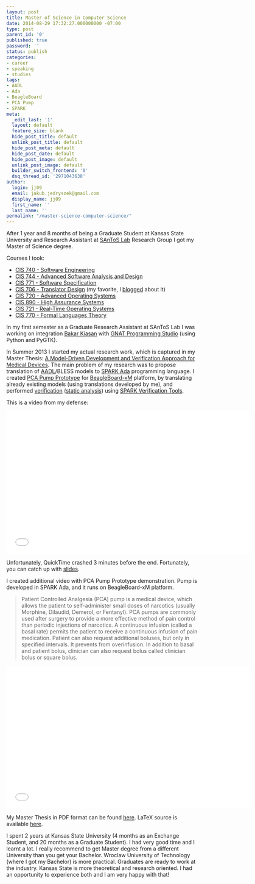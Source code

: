 ```yaml
---
layout: post
title: Master of Science in Computer Science
date: 2014-08-29 17:32:27.000000000 -07:00
type: post
parent_id: '0'
published: true
password: ''
status: publish
categories:
- career
- speaking
- studies
tags:
- AADL
- Ada
- BeagleBoard
- PCA Pump
- SPARK
meta:
  _edit_last: '1'
  layout: default
  feature_size: blank
  hide_post_title: default
  unlink_post_title: default
  hide_post_meta: default
  hide_post_date: default
  hide_post_image: default
  unlink_post_image: default
  builder_switch_frontend: '0'
  dsq_thread_id: '2971043638'
author:
  login: jj09
  email: jakub.jedryszek@gmail.com
  display_name: jj09
  first_name: ''
  last_name: ''
permalink: "/master-science-computer-science/"
---
```

<p>After 1 year and 8 months of being a Graduate Student at Kansas State University and Research Assistant at <a href="http://santoslab.org/">SAnToS Lab</a> Research Group I got my Master of Science degree.</p>
<p>Courses I took:</p>
<ul>
<li><a href="http://people.cis.ksu.edu/~sdeloach/740/syllabus.html">CIS 740 - Software Engineering</a></li>
<li><a href="http://people.cis.ksu.edu/~sdeloach/544/syllabus.html">CIS 744 - Advanced Software Analysis and Design</a></li>
<li><a href="http://softwarespecs.santoslab.org/">CIS 771 - Software Specification</a></li>
<li><a href="http://compilers.santoslab.org/">CIS 706 - Translator Design</a> (my favorite, I <a title="Compilers course I had" href="http://jj09.net/compilers-course-i-had/">blogged</a> about it)</li>
<li><a href="http://people.cis.ksu.edu/~singh/CIS720/F13/cis720.html">CIS 720 - Advanced Operating Systems</a></li>
<li><a href="http://highassurance.santoslab.org/">CIS 890 - High Assurance Systems</a></li>
<li><a href="https://catalog.k-state.edu/preview_course_nopop.php?catoid=48&coid=306947">CIS 721 - Real-Time Operating Systems</a></li>
<li><a href="http://people.cis.ksu.edu/~tamtoft/CIS770/S14/index.html">CIS 770 - Formal Languages Theory</a></li>
</ul>
<p>In my first semester as a Graduate Research Assistant at SAnToS Lab I was working on integration <a href="http://www.sireum.org/projects.html">Bakar Kiasan</a> with <a href="http://libre.adacore.com/tools/gps/">GNAT Programming Studio</a> (using Python and PyGTK).</p>
<p>In Summer 2013 I started my actual research work, which is captured in my Master Thesis: <a href="http://krex.k-state.edu/dspace/bitstream/handle/2097/18222/JakubJedryszek2014.pdf">A Model-Driven Development and Verification Approach for Medical Devices</a>. The main problem of my research was to propose translation of <a href="http://en.wikipedia.org/wiki/Architecture_Analysis_%26_Design_Language">AADL</a>/BLESS models to <a title="SPARK Ada programming language" href="http://jj09.net/spark-ada-programming-language/">SPARK Ada</a> programming language. I created <a href="http://www.webmd.com/pain-management/guide/pca">PCA Pump Prototype</a> for <a title="BeagleBoard – your personal computer smaller than your wallet" href="http://jj09.net/beagleboard-your-personal-computer-smaller-than-your-wallet/">BeagleBoard-xM</a> platform, by translating already existing models (using translations developed by me), and performed <a href="http://en.wikipedia.org/wiki/Software_verification">verification</a> (<a href="http://en.wikipedia.org/wiki/Static_code_analysis">static analysis</a>) using <a href="http://docs.adacore.com/sparkdocs-docs/index.html">SPARK Verification Tools</a>.</p>
<p>This is a video from my defense:</p>
<p><iframe src="//www.youtube.com/embed/YNypDQ8st04" width="640" height="375" frameborder="0" allowfullscreen="allowfullscreen"></iframe></p>
<p>Unfortunately, QuickTime crashed 3 minutes before the end. Fortunately, you can catch up with <a href="http://jj09.net/pres.ppt">slides</a>.</p>
<p>I created additional video with PCA Pump Prototype demonstration. Pump is developed in SPARK Ada, and it runs on BeagleBoard-xM platform.</p>
<blockquote><p>Patient Controlled Analgesia (PCA) pump is a medical device, which allows the patient to self-administer small doses of narcotics (usually Morphine, Dilaudid, Demerol, or Fentanyl). PCA pumps are commonly used after surgery to provide a more effective method of pain control than periodic injections of narcotics. A continuous infusion (called a basal rate) permits the patient to receive a continuous infusion of pain medication. Patient can also request additional boluses, but only in specified intervals. It prevents from overinfusion. In addition to basal and patient bolus, clinician can also request bolus called clinician bolus or square bolus.</p></blockquote>
<p><iframe src="//www.youtube.com/embed/fNps0P4KWnk" width="640" height="375" frameborder="0" allowfullscreen="allowfullscreen"></iframe></p>
<p>My Master Thesis in PDF format can be found <a href="http://krex.k-state.edu/dspace/bitstream/handle/2097/18222/JakubJedryszek2014.pdf">here</a>. LaTeX source is available <a href="https://bitbucket.org/jj09/masterthesis/src">here</a>.</p>
<p>I spent 2 years at Kansas State University (4 months as an Exchange Student, and 20 months as a Graduate Student). I had very good time and I learnt a lot. I really recommend to get Master degree from a different University than you get your Bachelor. Wroclaw University of Technology (where I got my Bachelor) is more practical. Graduates are ready to work at the industry. Kansas State is more theoretical and research oriented. I had an opportunity to experience both and I am very happy with that!</p>
